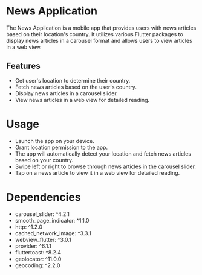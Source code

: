 # News Application

The News Application is a mobile app that provides users with news articles based on their
location's country. It utilizes various Flutter packages to display news articles in a carousel
format and allows users to view articles in a web view.

## Features

- Get user's location to determine their country.
- Fetch news articles based on the user's country.
- Display news articles in a carousel slider.
- View news articles in a web view for detailed reading.

# Usage

- Launch the app on your device.
- Grant location permission to the app.
- The app will automatically detect your location and fetch news articles based on your country.
- Swipe left or right to browse through news articles in the carousel slider.
- Tap on a news article to view it in a web view for detailed reading.

# Dependencies

- carousel_slider: ^4.2.1
- smooth_page_indicator: ^1.1.0
- http: ^1.2.0
- cached_network_image: ^3.3.1
- webview_flutter: ^3.0.1
- provider: ^6.1.1
- fluttertoast: ^8.2.4
- geolocator: ^11.0.0
- geocoding: ^2.2.0